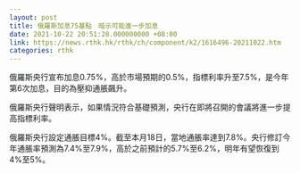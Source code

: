 ```yaml
---
layout: post
title: 俄羅斯加息75基點　暗示可能進一步加息
date: 2021-10-22 20:51:28.000000000 +08:00
link: https://news.rthk.hk/rthk/ch/component/k2/1616496-20211022.htm
categories: rthk
---
```


俄羅斯央行宣布加息0.75%，高於市場預期的0.5%，指標利率升至7.5%，是今年第6次加息，目的為壓抑通脹飆升。

俄羅斯央行聲明表示，如果情況符合基礎預測，央行在即將召開的會議將進一步提高指標利率。

俄羅斯央行設定通脹目標4%。截至本月18日，當地通脹率達到7.8%。央行修訂今年通脹率預測為7.4%至7.9%，高於之前預計的5.7%至6.2%，明年有望恢復到4%至5%。
